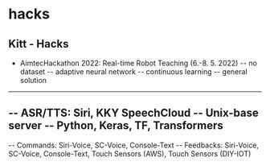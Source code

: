 # hacks
Kitt - Hacks
---

- AimtecHackathon 2022: Real-time Robot Teaching (6.-8. 5. 2022)
-- no dataset
-- adaptive neural network
-- continuous learning
-- general solution
---
-- ASR/TTS: Siri, KKY SpeechCloud
-- Unix-base server
-- Python, Keras, TF, Transformers
---
-- Commands: Siri-Voice, SC-Voice, Console-Text
-- Feedbacks: Siri-Voice, SC-Voice, Console-Text, Touch Sensors (AWS), Touch Sensors (DIY-IOT)